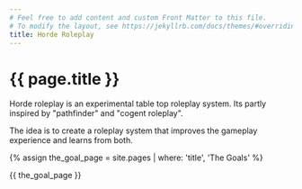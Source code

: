 ```yaml
---
# Feel free to add content and custom Front Matter to this file.
# To modify the layout, see https://jekyllrb.com/docs/themes/#overriding-theme-defaults
title: Horde Roleplay
---
```



# {{ page.title }}

Horde roleplay is an experimental table top roleplay system.
Its partly inspired by "pathfinder" and "cogent roleplay".

The idea is to create a roleplay system that improves the gameplay experience and learns from both.


{% assign the_goal_page = site.pages | where: 'title', 'The Goals' %}

{{ the_goal_page }}


